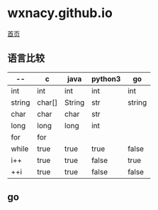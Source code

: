 # wxnacy.github.io

[首页](index.html)
## 语言比较

 --     |   c     | java    | python3   | go
------  |------   |-------  |--------   |------
int     | int     | int     | int       | int
string  | char[]  | String  | str       | string
char    | char    | char    | str       |
long    | long    | long    | int       |
for     | for
while   | true    | true    | true      | false
i++     | true    | true    | false     | true
++i     | true    | true    | false     | false

## go


